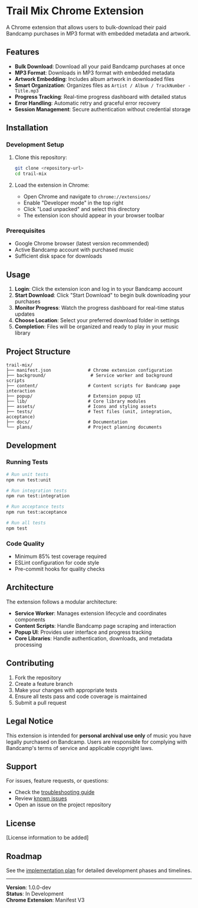 # Trail Mix Chrome Extension

A Chrome extension that allows users to bulk-download their paid Bandcamp purchases in MP3 format with embedded metadata and artwork.

## Features

- **Bulk Download**: Download all your paid Bandcamp purchases at once
- **MP3 Format**: Downloads in MP3 format with embedded metadata
- **Artwork Embedding**: Includes album artwork in downloaded files
- **Smart Organization**: Organizes files as `Artist / Album / TrackNumber - Title.mp3`
- **Progress Tracking**: Real-time progress dashboard with detailed status
- **Error Handling**: Automatic retry and graceful error recovery
- **Session Management**: Secure authentication without credential storage

## Installation

### Development Setup

1. Clone this repository:
   ```bash
   git clone <repository-url>
   cd trail-mix
   ```

2. Load the extension in Chrome:
   - Open Chrome and navigate to `chrome://extensions/`
   - Enable "Developer mode" in the top right
   - Click "Load unpacked" and select this directory
   - The extension icon should appear in your browser toolbar

### Prerequisites

- Google Chrome browser (latest version recommended)
- Active Bandcamp account with purchased music
- Sufficient disk space for downloads

## Usage

1. **Login**: Click the extension icon and log in to your Bandcamp account
2. **Start Download**: Click "Start Download" to begin bulk downloading your purchases
3. **Monitor Progress**: Watch the progress dashboard for real-time status updates
4. **Choose Location**: Select your preferred download folder in settings
5. **Completion**: Files will be organized and ready to play in your music library

## Project Structure

```
trail-mix/
├── manifest.json              # Chrome extension configuration
├── background/                 # Service worker and background scripts
├── content/                   # Content scripts for Bandcamp page interaction
├── popup/                     # Extension popup UI
├── lib/                       # Core library modules
├── assets/                    # Icons and styling assets
├── tests/                     # Test files (unit, integration, acceptance)
├── docs/                      # Documentation
└── plans/                     # Project planning documents
```

## Development

### Running Tests

```bash
# Run unit tests
npm run test:unit

# Run integration tests
npm run test:integration

# Run acceptance tests
npm run test:acceptance

# Run all tests
npm test
```

### Code Quality

- Minimum 85% test coverage required
- ESLint configuration for code style
- Pre-commit hooks for quality checks

## Architecture

The extension follows a modular architecture:

- **Service Worker**: Manages extension lifecycle and coordinates components
- **Content Scripts**: Handle Bandcamp page scraping and interaction
- **Popup UI**: Provides user interface and progress tracking
- **Core Libraries**: Handle authentication, downloads, and metadata processing

## Contributing

1. Fork the repository
2. Create a feature branch
3. Make your changes with appropriate tests
4. Ensure all tests pass and code coverage is maintained
5. Submit a pull request

## Legal Notice

This extension is intended for **personal archival use only** of music you have legally purchased on Bandcamp. Users are responsible for complying with Bandcamp's terms of service and applicable copyright laws.

## Support

For issues, feature requests, or questions:
- Check the [troubleshooting guide](docs/troubleshooting.md)
- Review [known issues](docs/known-issues.md)
- Open an issue on the project repository

## License

[License information to be added]

## Roadmap

See the [implementation plan](plans/implementation_plan.md) for detailed development phases and timelines.

---

**Version**: 1.0.0-dev  
**Status**: In Development  
**Chrome Extension**: Manifest V3

